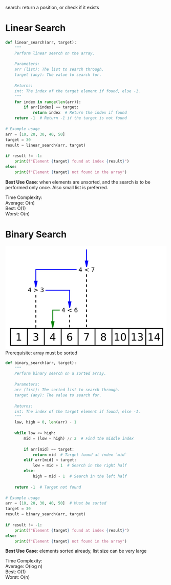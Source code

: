 search: return a position, or check if it exists

# Linear Search
```Python
def linear_search(arr, target):
    """
    Perform linear search on the array.

    Parameters:
    arr (list): The list to search through.
    target (any): The value to search for.

    Returns:
    int: The index of the target element if found, else -1.
    """
    for index in range(len(arr)):
        if arr[index] == target:
            return index  # Return the index if found
    return -1  # Return -1 if the target is not found

# Example usage
arr = [10, 20, 30, 40, 50]
target = 30
result = linear_search(arr, target)

if result != -1:
    print(f"Element {target} found at index {result}")
else:
    print(f"Element {target} not found in the array")
```

**Best Use Case**: when elements are unsorted, and the search is to be performed only once. Also small list is preferred.

Time Complexity:  
Average: O(n)  
Best: O(1)  
Worst: O(n)  

# Binary Search
![Binary_Search](Binary_search.jpg)
Prerequisite: array must be sorted

```Python
def binary_search(arr, target):
    """
    Perform binary search on a sorted array.

    Parameters:
    arr (list): The sorted list to search through.
    target (any): The value to search for.

    Returns:
    int: The index of the target element if found, else -1.
    """
    low, high = 0, len(arr) - 1
    
    while low <= high:
        mid = (low + high) // 2  # Find the middle index
        
        if arr[mid] == target:
            return mid  # Target found at index `mid`
        elif arr[mid] < target:
            low = mid + 1  # Search in the right half
        else:
            high = mid - 1  # Search in the left half
    
    return -1  # Target not found

# Example usage
arr = [10, 20, 30, 40, 50]  # Must be sorted
target = 30
result = binary_search(arr, target)

if result != -1:
    print(f"Element {target} found at index {result}")
else:
    print(f"Element {target} not found in the array")
```
**Best Use Case**: elements sorted already, list size can be very large

Time Complexity:  
Average: O(log n)  
Best: O(1)  
Worst: O(n)